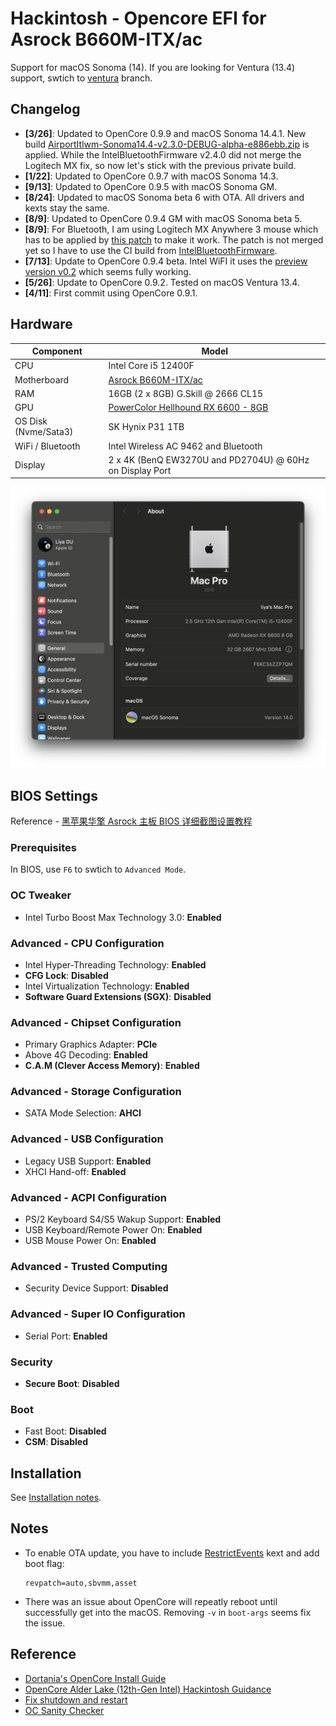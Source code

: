 # Hackintosh - Opencore EFI for Asrock B660M-ITX/ac

Support for macOS Sonoma (14). If you are looking for Ventura (13.4) support, swtich to [ventura](https://github.com/likidu/OpenCore-ASRock-B660m-ITX-AC/tree/ventura) branch.

## Changelog

- **[3/26]**: Updated to OpenCore 0.9.9 and macOS Sonoma 14.4.1. New build [AirportItlwm-Sonoma14.4-v2.3.0-DEBUG-alpha-e886ebb.zip](https://github.com/OpenIntelWireless/itlwm/releases/download/v2.3.0-alpha/AirportItlwm-Sonoma14.4-v2.3.0-DEBUG-alpha-e886ebb.zip) is applied. While the IntelBluetoothFirmware v2.4.0 did not merge the Logitech MX fix, so now let's stick with the previous private build.
- **[1/22]**: Updated to OpenCore 0.9.7 with macOS Sonoma 14.3.
- **[9/13]**: Updated to OpenCore 0.9.5 with macOS Sonoma GM.
- **[8/24]**: Updated to macOS Sonoma beta 6 with OTA. All drivers and kexts stay the same.
- **[8/9]**: Updated to OpenCore 0.9.4 GM with macOS Sonoma beta 5.
- **[8/9]**: For Bluetooth, I am using Logitech MX Anywhere 3 mouse which has to be applied by [this patch](https://github.com/OpenIntelWireless/IntelBluetoothFirmware/pull/446) to make it work. The patch is not merged yet so I have to use the CI build from [IntelBluetoothFirmware](https://github.com/OpenIntelWireless/IntelBluetoothFirmware/actions/runs/5639869912).
- **[7/13]**: Update to OpenCore 0.9.4 beta. Intel WiFI it uses the [preview version v0.2](https://github.com/OpenIntelWireless/itlwm/issues/883#issuecomment-1625204187) which seems fully working.
- **[5/26]**: Update to OpenCore 0.9.2. Tested on macOS Ventura 13.4.
- **[4/11]**: First commit using OpenCore 0.9.1.

## Hardware

| **Component**        | **Model**                                                                              |
| -------------------- | -------------------------------------------------------------------------------------- |
| CPU                  | Intel Core i5 12400F                                                                   |
| Motherboard          | [Asrock B660M-ITX/ac](https://www.asrock.com/mb/Intel/B660M-ITXac/index.asp)           |
| RAM                  | 16GB (2 x 8GB) G.Skill @ 2666 CL15                                                     |
| GPU                  | [PowerColor Hellhound RX 6600 - 8GB](https://www.powercolor.com/product?id=1630396326) |
| OS Disk (Nvme/Sata3) | SK Hynix P31 1TB                                                                       |
| WiFi / Bluetooth     | Intel Wireless AC 9462 and Bluetooth                                                   |
| Display              | 2 x 4K (BenQ EW3270U and PD2704U) @ 60Hz on Display Port                               |

![Sonoma](./doc/images/sonoma.png)

## BIOS Settings

Reference - [黑苹果华擎 Asrock 主板 BIOS 详细截图设置教程](https://www.bilibili.com/read/cv12293964)

### Prerequisites

In BIOS, use `F6` to swtich to `Advanced Mode`.

### OC Tweaker

- Intel Turbo Boost Max Technology 3.0: **Enabled**

### Advanced - CPU Configuration

- Intel Hyper-Threading Technology: **Enabled**
- **CFG Lock**: **Disabled**
- Intel Virtualization Technology: **Enabled**
- **Software Guard Extensions (SGX)**: **Disabled**

### Advanced - Chipset Configuration

- Primary Graphics Adapter: **PCIe**
- Above 4G Decoding: **Enabled**
- **C.A.M (Clever Access Memory)**: **Enabled**

### Advanced - Storage Configuration

- SATA Mode Selection: **AHCI**

### Advanced - USB Configuration

- Legacy USB Support: **Enabled**
- XHCI Hand-off: **Enabled**

### Advanced - ACPI Configuration

- PS/2 Keyboard S4/S5 Wakup Support: **Enabled**
- USB Keyboard/Remote Power On: **Enabled**
- USB Mouse Power On: **Enabled**

### Advanced - Trusted Computing

- Security Device Support: **Disabled**

### Advanced - Super IO Configuration

- Serial Port: **Enabled**

### Security

- **Secure Boot**: **Disabled**

### Boot

- Fast Boot: **Disabled**
- **CSM**: **Disabled**

## Installation

See [Installation notes](./doc/INSTALLATION.md).

## Notes

- To enable OTA update, you have to include [RestrictEvents](https://github.com/acidanthera/RestrictEvents) kext and add boot flag:

  ```text
  revpatch=auto,sbvmm,asset
  ```

- There was an issue about OpenCore will repeatly reboot until successfully get into the macOS. Removing `-v` in `boot-args` seems fix the issue.

## Reference

- [Dortania's OpenCore Install Guide](https://dortania.github.io/OpenCore-Install-Guide/)
- [OpenCore Alder Lake (12th-Gen Intel) Hackintosh Guidance](https://www.reddit.com/r/hackintosh/comments/sp1zgv/opencore_alder_lake_12thgen_intel_hackintosh/)
- [Fix shutdown and restart](https://github.com/Koala166/The-TLDR-Guide-of-Fixing-Shutdown-Restart)
- [OC Sanity Checker](https://sanitychecker.ocutils.me/)